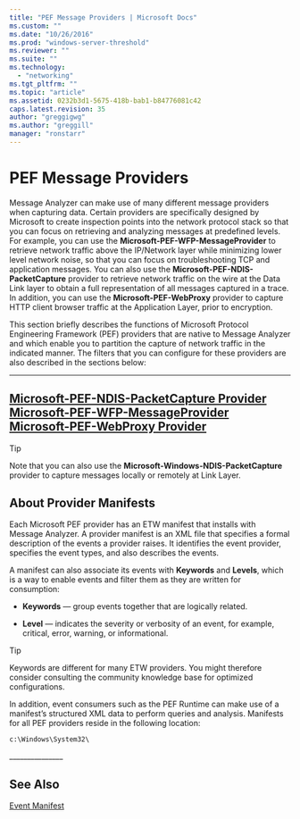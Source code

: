 ```yaml
---
title: "PEF Message Providers | Microsoft Docs"
ms.custom: ""
ms.date: "10/26/2016"
ms.prod: "windows-server-threshold"
ms.reviewer: ""
ms.suite: ""
ms.technology: 
  - "networking"
ms.tgt_pltfrm: ""
ms.topic: "article"
ms.assetid: 0232b3d1-5675-418b-bab1-b84776081c42
caps.latest.revision: 35
author: "greggigwg"
ms.author: "greggill"
manager: "ronstarr"
---
```

# PEF Message Providers
Message Analyzer can make use of many different message providers when capturing data. Certain providers are specifically designed by Microsoft to create inspection points into the network protocol stack so that you can focus on retrieving and analyzing messages at predefined levels. For example, you can use the **Microsoft-PEF-WFP-MessageProvider** to retrieve network traffic above the IP/Network layer while minimizing lower level network noise, so that you can focus on troubleshooting TCP and application messages. You can also use the **Microsoft-PEF-NDIS-PacketCapture** provider to retrieve network traffic on the wire at the Data Link layer to obtain a full representation of all messages captured in a trace. In addition, you can use the **Microsoft-PEF-WebProxy** provider to capture HTTP client browser traffic at the Application Layer, prior to encryption.  
  
 This section briefly describes the functions of Microsoft Protocol Engineering Framework (PEF) providers that are native to Message Analyzer and which enable you to partition the capture of network traffic in the indicated manner. The filters that you can configure for these providers are also described in the sections below:  
  
---  
  
 [Microsoft-PEF-NDIS-PacketCapture Provider](microsoft-pef-ndis-packetcapture-provider.md)   
 [Microsoft-PEF-WFP-MessageProvider](microsoft-pef-wfp-messageprovider.md)   
 [Microsoft-PEF-WebProxy Provider](microsoft-pef-webproxy-provider.md)   
---  
  
> [!TIP]
>  Note that you can also use the **Microsoft-Windows-NDIS-PacketCapture** provider to capture messages locally or remotely at Link Layer.  
  
## About Provider Manifests  
 Each Microsoft PEF provider has an ETW manifest that installs with Message Analyzer. A provider manifest is an XML file that specifies a formal description of the events a provider raises. It identifies the event provider, specifies the event types, and also describes the events.  
  
 A manifest can also associate its events with **Keywords** and **Levels**, which is a way to enable events and filter them as they are written for consumption:  
  
-   **Keywords** — group events together that are logically related.  
  
-   **Level** — indicates the severity or verbosity of an event, for example, critical, error, warning, or informational.  
  
> [!TIP]
>  Keywords are different for many ETW providers. You might therefore consider consulting the community knowledge base for optimized configurations.  
  
 In addition, event consumers such as the PEF Runtime can make use of a manifest’s structured XML data to perform queries and analysis. Manifests for all PEF providers reside in the following location:  
  
 `c:\Windows\System32\`  
  
 ______________\_  
  
## See Also  
 [Event Manifest](etw-framework-conceptual-tutorial.md#BKMK_EventManifest)